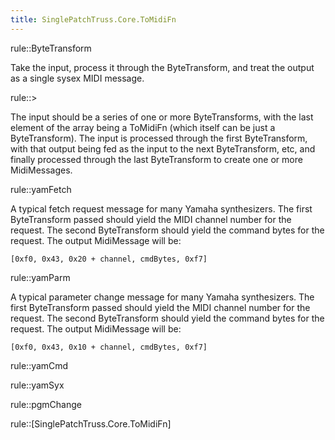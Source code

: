 ```yaml
---
title: SinglePatchTruss.Core.ToMidiFn
---
```


rule::ByteTransform

Take the input, process it through the ByteTransform, and treat the output as a single sysex MIDI message.

rule::>

The input should be a series of one or more ByteTransforms, with the last element of the array being a ToMidiFn (which itself can be just a ByteTransform). The input is processed through the first ByteTransform, with that output being fed as the input to the next ByteTransform, etc, and finally processed through the last ByteTransform to create one or more MidiMessages.

rule::yamFetch

A typical fetch request message for many Yamaha synthesizers. The first ByteTransform passed should yield the MIDI channel number for the request. The second ByteTransform should yield the command bytes for the request. The output MidiMessage will be:

```
[0xf0, 0x43, 0x20 + channel, cmdBytes, 0xf7]
```

rule::yamParm

A typical parameter change message for many Yamaha synthesizers. The first ByteTransform passed should yield the MIDI channel number for the request. The second ByteTransform should yield the command bytes for the request. The output MidiMessage will be:

```
[0xf0, 0x43, 0x10 + channel, cmdBytes, 0xf7]
```

rule::yamCmd

rule::yamSyx

rule::pgmChange

rule::[SinglePatchTruss.Core.ToMidiFn]

